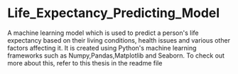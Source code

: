 # Life_Expectancy_Predicting_Model
A machine learning model which is used to predict a person's life expectancy based on their living conditions, health issues and various other factors affecting it. It is created using Python's machine learning frameworks such as Numpy,Pandas,Matplotlib and Seaborn. To check out more about this, refer to this thesis in the readme file 
